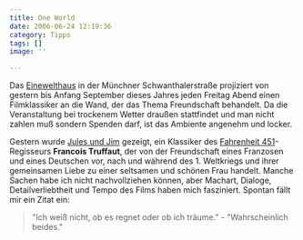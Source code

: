 ```yaml
---
title: One World
date: 2006-06-24 12:19:36
category: Tipps
tags: []
image: ''

---
```


Das [Einewelthaus](http://www.einewelthaus.de/) in der Münchner Schwanthalerstraße projiziert von gestern bis Anfang September dieses Jahres jeden Freitag Abend einen Filmklassiker an die Wand, der das Thema Freundschaft behandelt. Da die Veranstaltung bei trockenem Wetter draußen stattfindet und man nicht zahlen muß sondern Spenden darf, ist das Ambiente angenehm und locker.  

  

Gestern wurde [Jules und Jim](http://www.imdb.com/title/tt0055032/) gezeigt, ein Klassiker des [Fahrenheit 451](http://www.imdb.com/title/tt0060390/)-Regisseurs **Francois Truffaut**, der von der Freundschaft eines Franzosen und eines Deutschen vor, nach und während des 1. Weltkriegs und ihrer gemeinsamen Liebe zu einer seltsamen und schönen Frau handelt. Manche Sachen habe ich nicht nachvollziehen können, aber Machart, Dialoge, Detailverliebtheit und Tempo des Films haben mich fasziniert. Spontan fällt mir ein Zitat ein:
> "Ich weiß nicht, ob es regnet oder ob ich träume." - "Wahrscheinlich beides."
